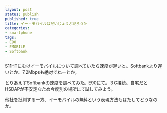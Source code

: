 ```yaml
---
layout: post
status: publish
published: true
title: イー・モバイルはだいじょうぶだろうか
categories:
- smartphone
tags:
- E90
- EMOBILE
- Softbank
---
```

S11HTにむけイーモバイルについて調べていたら速度が遅いと。Softbankより遅いとか、7.2Mbpsも絶対でねーとか。

とりあえずSoftbankの速度を調べてみた。E90にて。３G接続。自宅だとHSDAPが不安定なため今度別の場所にて試してみよう。

他社を批判する一方、イーモバイルの無料という表現方法もはたしてどうなのか。
